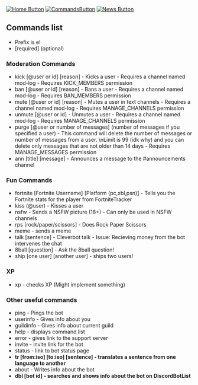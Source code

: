 [![Home Button](https://img.shields.io/badge/Page%3A-Home-green.svg)](./)
[![CommandsButton](https://img.shields.io/badge/Page%3A-Commands-brightgreen.svg)](./commands)
[![News Button](https://img.shields.io/badge/Page%3A-News-green.svg)](https://bot.hernikplays.tk/news) 
## Commands list
- Prefix is e!
- [required] (optional)

### Moderation Commands
- kick [@user or id] [reason] - Kicks a user - Requires a channel named mod-log - Requires KICK_MEMBERS permission
- ban [@user or id] [reason] - Bans a user - Requires a channel named mod-log - Requires BAN_MEMBERS permission
- mute [@user or id] [reason] - Mutes a user in text channels - Requires a channel named mod-log - Requires MANAGE_CHANNELS permission
- unmute [@user or id] - Unmutes a user - Requires a channel named mod-log - Requires MANAGE_CHANNELS permission
- purge [@user or number of messages] (number of messages if you specified a user) - This command will delete the number of messages or number of messages from a user. \nLimit is 99 (idk why) and you can delete only messages that are not older than 14 days - Requires MANAGE_MESSAGES permission
- ann [title] [message]  - Announces a message to the #announcements channel

### Fun Commands
- fortnite [Fortnite Username] [Platform (pc,xbl,psn)] - Tells you the Fortnite stats for the player from FortniteTracker
- kiss (@user) - Kisses a user
- nsfw - Sends a NSFW picture (18+) - Can only be used in NSFW channels
- rps [rock/paper/scissors] - Does Rock Paper Scissors
- meme - sends a meme
- talk [sentence] - Cleverbot talk - Issue: Recieving money from the bot intervenes the chat
- 8ball [question] - Ask the 8ball question!
- ship [one user] [another user] - ships two users!

### XP
- xp - checks XP
(Might implement something)

### Other useful commands
- ping - Pings the bot
- userinfo - Gives info about you
- guildinfo - Gives info about current guild
- help - displays command list
- error - gives link to the support server
- invite - invite link for the bot
- status - link to bot status page
- **tr [from:iso] [to:iso] [sentence] - translates a sentence from one language to another**
- about - Writes info about the bot
- **dbl [bot id] - searches and shows info about the bot on DiscordBotList**

